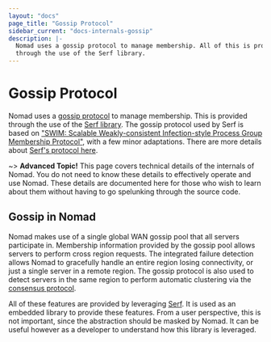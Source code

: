 ```yaml
---
layout: "docs"
page_title: "Gossip Protocol"
sidebar_current: "docs-internals-gossip"
description: |-
  Nomad uses a gossip protocol to manage membership. All of this is provided
  through the use of the Serf library.
---
```


# Gossip Protocol

Nomad uses a [gossip protocol](https://en.wikipedia.org/wiki/Gossip_protocol)
to manage membership. This is provided through the use of the [Serf library](https://www.serf.io/).
The gossip protocol used by Serf is based on
["SWIM: Scalable Weakly-consistent Infection-style Process Group Membership Protocol"](https://www.cs.cornell.edu/~asdas/research/dsn02-swim.pdf),
with a few minor adaptations. There are more details about [Serf's protocol here](https://www.serf.io/docs/internals/gossip.html).

~> **Advanced Topic!** This page covers technical details of
the internals of Nomad. You do not need to know these details to effectively
operate and use Nomad. These details are documented here for those who wish
to learn about them without having to go spelunking through the source code.

## Gossip in Nomad

Nomad makes use of a single global WAN gossip pool that all servers participate in.
Membership information provided by the gossip pool allows servers to perform cross region
requests. The integrated failure detection allows Nomad to gracefully handle an entire region
losing connectivity, or just a single server in a remote region. The gossip protocol
is also used to detect servers in the same region to perform automatic clustering
via the [consensus protocol](/docs/internals/consensus.html).

All of these features are provided by leveraging [Serf](https://www.serf.io/). It
is used as an embedded library to provide these features. From a user perspective,
this is not important, since the abstraction should be masked by Nomad. It can be useful
however as a developer to understand how this library is leveraged.
